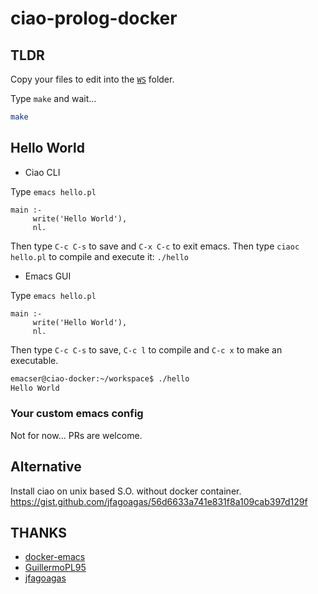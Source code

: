 ciao-prolog-docker
==================

## TLDR

Copy your files to edit into the [`WS`](./WS) folder.

Type `make` and wait...

```bash
make
```

## Hello World

- Ciao CLI 

Type `emacs hello.pl`

```
main :-
     write('Hello World'),
     nl.
```

Then type `C-c C-s` to save and `C-x C-c` to exit emacs. Then type `ciaoc hello.pl` to compile and execute it: `./hello`

- Emacs GUI 

Type `emacs hello.pl`

```
main :-
     write('Hello World'),
     nl.
```

Then type `C-c C-s` to save, `C-c l` to compile and `C-c x` to make an executable.

```bash
emacser@ciao-docker:~/workspace$ ./hello
Hello World
```

### Your custom emacs config

Not for now... PRs are welcome.

## Alternative 

Install ciao on unix based S.O. without docker container.
https://gist.github.com/jfagoagas/56d6633a741e831f8a109cab397d129f

## THANKS

* [docker-emacs](https://github.com/JAremko/docker-emacs)
* [GuillermoPL95](https://github.com/GuillermoPL95)
* [jfagoagas](https://github.com/jfagoagas)
